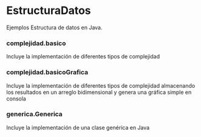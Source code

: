 # EstructuraDatos
Ejemplos Estructura de datos en Java.

### complejidad.basico
Incluye la implementación de diferentes tipos de complejidad

### complejidad.basicoGrafica
Incluye la implementación de diferentes tipos de complejidad almacenando los resultados en un arreglo bidimensional y genera una gráfica simple en consola

### generica.Generica
Incluye la implementación de una clase genérica en Java